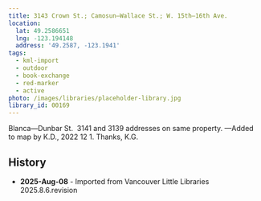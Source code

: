 ```yaml
---
title: 3143 Crown St.; Camosun—Wallace St.; W. 15th—16th Ave.
location:
  lat: 49.2586651
  lng: -123.194148
  address: '49.2587, -123.1941'
tags:
  - kml-import
  - outdoor
  - book-exchange
  - red-marker
  - active
photo: /images/libraries/placeholder-library.jpg
library_id: 00169
---
```

Blanca—Dunbar St.  
3141 and 3139 addresses on same property.
—Added to map by K.D., 2022 12 1. 
Thanks, K.G.  

## History
- **2025-Aug-08** - Imported from Vancouver Little Libraries 2025.8.6.revision
